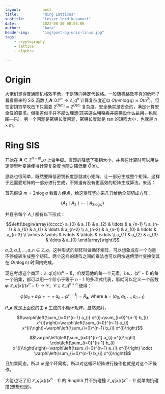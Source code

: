 ```yaml
---
layout:          post
title:           "Ring Lattices"
subtitle:        "Lesser lord kusanari"
date:            2022-08-30 00:03:00
author:          "kara"
header-img:      "img/post-bg-unix-linux.jpg"
tags:
    - cryptography
    - lattice
    - algebra

---
```


# Origin

大佬们觉得普通随机格效率低，于是转向特定代数格。一般随机格效率真的低吗？看看原来的 $\mathrm{SIS}$ 函数 $f\_{\mathbf{A}} \colon \qty{0,1}^m \to \mathbb{Z}\_{q}^{n}$ 计算复杂度近似 $O(n m \log q) \approx O\left(n^{2}\right)$。但在密钥穷举攻击下只需要 $2^{O(m)}\approx2^{O(n)}$ 复杂度。安全确实是安全的，满足计算安全性的要求。但相差似乎并不那么理想(~~其实这么粗略看并感觉没什么乱用，也就图一乐~~)。另一个问题是密钥长度问题，密钥长度就是 ran 的矩阵大小，也就是 $n\times m$。

# Ring SIS

开始在 $\mathbf{A} \in \mathbb{Z}^{n\times m}\_{q}$ 上做手脚。直观的降低了密钥大小，并且在计算时可以用快速傅里叶变换使得计算复杂度也随之降低至 $\tilde{O}(n)$。

思路也很简单，既然要降低密钥长度那就减小矩阵，让一部分生成整个矩阵。这样子还需要矩阵的一部分进行生成，不知道有没有更高效的矩阵生成算法。来活：

首先假设 $m=2n\log q$ 看着方便点，给这矩阵竖向来几刀给他全部切成方阵：

$$\left(
A_{1} \mid  A_{2} \mid  \cdots \mid A_{2\log q} 
\right)$$

并且令每个 $A\_i$ 都有以下形式：

$$\left(\begin{array}{ccccc}
a_{0} & a_{1} & a_{2} & \ldots & a_{n-1} \\
a_{n-1} & a_{0} & a_{1} & \ldots & a_{n-2} \\
a_{n-2} & a_{n-1} & a_{0} & \ldots & a_{n-3} \\
\vdots & \vdots & \vdots & \ddots & \vdots \\
a_{1} & a_{2} & a_{3} & \ldots & a_{0}
\end{array}\right)$$

$a\_{0}, a\_{1}, \ldots, a\_{n} \in \mathbb{Z}\_{q}$。这种形式的矩阵叫做循环矩阵，可以想象成有一个向量不停旋转生成整个矩阵。两个这样的矩阵之间的乘法也可以用快速傅里叶变换使其在 $O(n\log n)$ 时间内完成。

现在考虑这个商环：$\mathbb{Z}\_{q}[x] /\left(x^{n}-1\right)$，咱发现他的每一个元素，i.e.，$\left(x^{n}-1\right)$ 的每一个陪集，都可以用一个阶小于等于 $n-1$ 的多项式代表，那就可以定义一个函数 $\varphi\colon\mathbb{Z}\_{q}[x] /\left(x^{n}-1\right) \to \mathcal{C}$，$\mathcal{C} \subseteq \mathbb{Z}\_{q}^{n \times n}$ 使得：

$$\varphi\left(a_{0}+a_{1} x+\cdots+a_{n-1} x^{n-1}\right)=R_{\mathbf{a}} \text {, where } \mathbf{a}=\left(a_{0}, a_{1}, \ldots, a_{n-1}\right)$$

$R\_{\mathbf{a}}$ 就是上面说的由 $\mathbf{a}$ 生成的小循环矩阵。显然双射。

$$\varphi\left(\sum_{i=0}^{n-1} a_{i} x^{i}+\sum_{i=0}^{n-1} b_{i} x^{i}\right)=\varphi\left(\sum_{i=0}^{n-1} a_{i} x^{i}\right)+\varphi\left(\sum_{i=0}^{n-1} b_{i} x^{i}\right)$$

$$\varphi\left(\left(\sum_{i=0}^{n-1} a_{i} x^{i}\right) \cdot\left(\sum_{i=0}^{n-1} b_{i} x^{i}\right)\right)=\varphi\left(\sum_{i=0}^{n-1} a_{i} x^{i}\right) \cdot \varphi\left(\sum_{i=0}^{n-1} b_{i} x^{i}\right)$$

且加乘同态。所以 $\varphi$ 是个环同构。所以对这循环矩阵进行操作也就是对这个环操作。

大佬也证了用 $\mathbb{Z}\_{q}[x] /\left(x^{n}-1\right)$ 的 $\mathrm{RingSIS}$ 并不抗碰撞 $\mathbb{Z}\_{q}[x] /\left(x^{n}+1\right)$ 就单向抗碰撞(~~想想也是~~)。